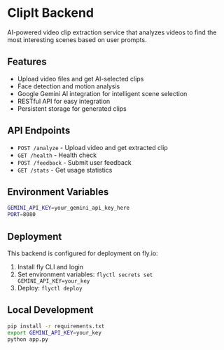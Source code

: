 # ClipIt Backend

AI-powered video clip extraction service that analyzes videos to find the most interesting scenes based on user prompts.

## Features

- Upload video files and get AI-selected clips
- Face detection and motion analysis
- Google Gemini AI integration for intelligent scene selection
- RESTful API for easy integration
- Persistent storage for generated clips

## API Endpoints

- `POST /analyze` - Upload video and get extracted clip
- `GET /health` - Health check
- `POST /feedback` - Submit user feedback
- `GET /stats` - Get usage statistics

## Environment Variables

```bash
GEMINI_API_KEY=your_gemini_api_key_here
PORT=8080
```

## Deployment

This backend is configured for deployment on fly.io:

1. Install fly CLI and login
2. Set environment variables: `flyctl secrets set GEMINI_API_KEY=your_key`
3. Deploy: `flyctl deploy`

## Local Development

```bash
pip install -r requirements.txt
export GEMINI_API_KEY=your_key
python app.py
```